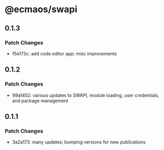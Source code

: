 # @ecmaos/swapi

## 0.1.3

### Patch Changes

- f5e173c: add code editor app; misc improvements

## 0.1.2

### Patch Changes

- 99a1452: various updates to SWAPI, module loading, user credentials, and package management

## 0.1.1

### Patch Changes

- 3a2a173: many updates; bumping versions for new publications
